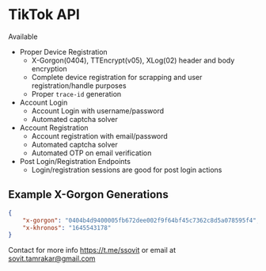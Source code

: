 # TikTok API

Available
- Proper Device Registration
    - X-Gorgon(0404), TTEncrypt(v05), XLog(02) header and body encryption
    - Complete device registration for scrapping and user registration/handle purposes
    - Proper `trace-id` generation
- Account Login
    - Account Login with username/password
    - Automated captcha solver
- Account Registration
    - Account registration with email/password
    - Automated captcha solver
    - Automated OTP on email verification
- Post Login/Registration Endpoints
    - Login/registration sessions are good for post login actions


## Example X-Gorgon Generations
```json
{
    "x-gorgon": "0404b4d9400005fb672dee002f9f64bf45c7362c8d5a078595f4", 
    "x-khronos": "1645543178"
}
```

Contact for more info https://t.me/ssovit or email at sovit.tamrakar@gmail.com

